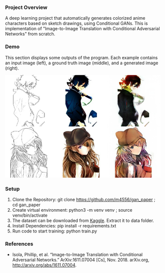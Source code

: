 ###  Project Overview

A deep learning project that automatically generates colorized anime characters based on sketch drawings, using Conditional GANs. This is implementation of "Image-to-Image Translation with Conditional Adversarial Networks" from scratch.

### Demo
This section displays some outputs of the program. Each example contains an input image (left), a ground truth image (middle), and a generated image (right).

<img src="https://github.com/m4556/gan_paper/blob/main/gan.png" width="600" >


### Setup
1. Clone the Repository: git clone https://github.com/m4556/gan_paper ; cd gan_paper
2. Create virtual environment: python3 -m venv venv ; source venv/bin/activate
3. The dataset can be downloaded from [Kaggle](https://www.kaggle.com/ktaebum/anime-sketch-colorization-pair). Extract it to data folder.
4. Install Dependencies: pip install -r requirements.txt
5. Run code to start training: python train.py


### References

- Isola, Phillip, et al. “Image-to-Image Translation with Conditional Adversarial Networks.” ArXiv:1611.07004 [Cs], Nov. 2018. arXiv.org, http://arxiv.org/abs/1611.07004.

